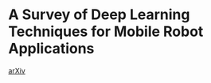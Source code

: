# A Survey of Deep Learning Techniques for Mobile Robot Applications
[arXiv](https://arxiv.org/abs/1803.07608)
